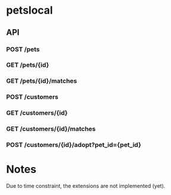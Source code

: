 # petslocal

## API

### POST /pets

### GET /pets/{id}

### GET /pets/{id}/matches

### POST /customers

### GET /customers/{id}

### GET /customers/{id}/matches

### POST /customers/{id}/adopt?pet_id={pet_id}

# Notes

Due to time constraint, the extensions are not implemented (yet).

